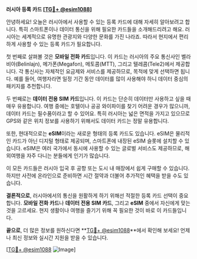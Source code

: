 **러시아 등록 카드 [[TG💪+ @esim1088](https://t.me/s/esim1088)]**

안녕하세요! 오늘은 러시아에서 사용할 수 있는 등록 카드에 대해 자세히 알아보려고 합니다. 특히 스마트폰이나 데이터 통신을 위해 필요한 카드들을 소개해드리려고 해요. 러시아는 세계적으로 유명한 관광지와 다양한 문화를 가진 나라죠. 따라서 현지에서 편리하게 사용할 수 있는 등록 카드가 필요합니다.

첫 번째로 살펴볼 것은 **모바일 전화 카드**입니다. 이 카드는 러시아의 주요 통신사인 벨라비아(Belinlajn), 메가폰(Megafon), 메토콤(MTT), 그리고 텔레콤(Tele2)에서 제공합니다. 각 통신사는 자체적인 요금제와 서비스를 제공하므로, 목적에 맞게 선택하면 됩니다. 예를 들어, 여행자라면 일정 기간 동안 데이터를 많이 사용해야 하니 데이터 중심의 패키지를 추천합니다.

두 번째로는 **데이터 전용 SIM 카드**입니다. 이 카드는 단순히 데이터만 사용하고 싶을 때 매우 유용합니다. 여행 중에는 호텔이나 공공 와이파이를 찾기 어려운 경우가 많으니까, 데이터 카드는 필수품이라고 할 수 있어요. 특히 러시아는 넓은 면적을 가지고 있으므로 GPS와 같은 위치 정보를 사용하기 위해서도 데이터 카드는 정말 유용합니다.

또한, 현대적으로는 **eSIM**이라는 새로운 형태의 등록 카드도 있습니다. eSIM은 물리적인 카드가 아닌 디지털 형태로 제공되며, 스마트폰에 내장된 eSIM 슬롯에 설치할 수 있습니다. eSIM은 여러 국가에서 동시에 사용할 수 있는 글로벌 서비스도 제공하므로, 해외여행을 자주 다니는 분들에게 인기가 많습니다.

이 모든 카드들은 러시아 입국 후 공항 또는 도시 내 매장에서 쉽게 구매할 수 있습니다. 하지만 사전에 온라인으로 준비하면 시간 절약과 더불어 추가적인 혜택을 받을 수도 있습니다.

**결론적으로**, 러시아에서의 통신을 원활하게 하기 위해선 적절한 등록 카드 선택이 중요합니다. **모바일 전화 카드**나 **데이터 전용 SIM 카드**, 그리고 **eSIM** 중에서 자신에게 맞는 것을 고르세요. 현지 생활이나 여행을 즐기기 위해 꼭 필요한 것이 바로 이 카드들입니다.

**끝으로**, 더 많은 정보를 원하신다면 **[TG💪+ @esim1088](https://t.me/s/esim1088)**에서 확인해 보세요! 언제나 최신 정보와 실시간 지원을 받을 수 있습니다. 

[[TG💪+ @esim1088](https://t.me/s/esim1088) ![Image](https://i.postimg.cc/Y0z9fWf4/image.png)]